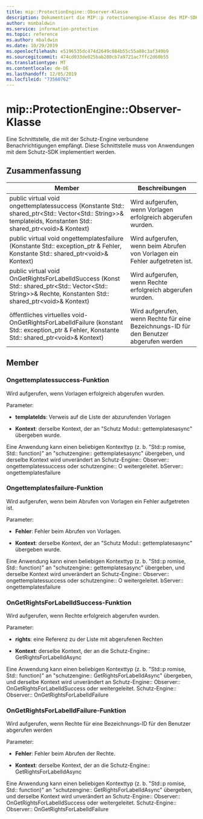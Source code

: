 ```yaml
---
title: mip::ProtectionEngine::Observer-Klasse
description: Dokumentiert die MIP::p rotectionengine-Klasse des MIP-SDK (Microsoft Information Protection).
author: msmbaldwin
ms.service: information-protection
ms.topic: reference
ms.author: mbaldwin
ms.date: 10/29/2019
ms.openlocfilehash: e5196535dc474d2649c084b55c55a80c3af349b9
ms.sourcegitcommit: 474cd033de025bab280cb7a9721ac7ffc2d60b55
ms.translationtype: MT
ms.contentlocale: de-DE
ms.lasthandoff: 12/05/2019
ms.locfileid: "73560762"
---
```

# <a name="class-mipprotectionengineobserver"></a>mip::ProtectionEngine::Observer-Klasse 
Eine Schnittstelle, die mit der Schutz-Engine verbundene Benachrichtigungen empfängt.
Diese Schnittstelle muss von Anwendungen mit dem Schutz-SDK implementiert werden.
  
## <a name="summary"></a>Zusammenfassung
 Member                        | Beschreibungen                                
--------------------------------|---------------------------------------------
public virtual void ongettemplatessuccess (Konstante Std:: shared_ptr\<Std:: Vector\<Std:: String\>\>& templateids, Konstanten Std:: shared_ptr\<void\>& Kontext)  |  Wird aufgerufen, wenn Vorlagen erfolgreich abgerufen wurden.
public virtual void ongettemplatesfailure (Konstante Std:: exception_ptr & Fehler, Konstante Std:: shared_ptr\<void\>& Kontext)  |  Wird aufgerufen, wenn beim Abrufen von Vorlagen ein Fehler aufgetreten ist.
public virtual void OnGetRightsForLabelIdSuccess (Konst Std:: shared_ptr\<Std:: Vector\<Std:: String\>\>& Rechte, Konstanten Std:: shared_ptr\<void\>& Kontext)  |  Wird aufgerufen, wenn Rechte erfolgreich abgerufen wurden.
öffentliches virtuelles void-OnGetRightsForLabelIdFailure (konstant Std:: exception_ptr & Fehler, Konstante Std:: shared_ptr\<void\>& Kontext)  |  Wird aufgerufen, wenn Rechte für eine Bezeichnungs-ID für den Benutzer abgerufen werden
  
## <a name="members"></a>Member
  
### <a name="ongettemplatessuccess-function"></a>Ongettemplatessuccess-Funktion
Wird aufgerufen, wenn Vorlagen erfolgreich abgerufen wurden.

Parameter:  
* **templateIds**: Verweis auf die Liste der abzurufenden Vorlagen 


* **Kontext**: derselbe Kontext, der an "Schutz Modul:: gettemplatesasync" übergeben wurde.


Eine Anwendung kann einen beliebigen Kontexttyp (z. b. "Std::p romise, Std:: function)" an "schutzengine:: gettemplatesasync" übergeben, und derselbe Kontext wird unverändert an Schutz-Engine:: Observer:: ongettemplatessuccess oder schutzengine:: O weitergeleitet. bServer:: ongettemplatesfailure
  
### <a name="ongettemplatesfailure-function"></a>Ongettemplatesfailure-Funktion
Wird aufgerufen, wenn beim Abrufen von Vorlagen ein Fehler aufgetreten ist.

Parameter:  
* **Fehler**: Fehler beim Abrufen von Vorlagen. 


* **Kontext**: derselbe Kontext, der an "Schutz Modul:: gettemplatesasync" übergeben wurde.


Eine Anwendung kann einen beliebigen Kontexttyp (z. b. "Std::p romise, Std:: function)" an "schutzengine:: gettemplatesasync" übergeben, und derselbe Kontext wird unverändert an Schutz-Engine:: Observer:: ongettemplatessuccess oder schutzengine:: O weitergeleitet. bServer:: ongettemplatesfailure
  
### <a name="ongetrightsforlabelidsuccess-function"></a>OnGetRightsForLabelIdSuccess-Funktion
Wird aufgerufen, wenn Rechte erfolgreich abgerufen wurden.

Parameter:  
* **rights**: eine Referenz zu der Liste mit abgerufenen Rechten 


* **Kontext**: derselbe Kontext, der an die Schutz-Engine:: GetRightsForLabelIdAsync


Eine Anwendung kann einen beliebigen Kontexttyp (z. b. "Std::p romise, Std:: function)" an "schutzengine:: GetRightsForLabelIdAsync" übergeben, und derselbe Kontext wird unverändert an Schutz-Engine:: Observer:: OnGetRightsForLabelIdSuccess oder weitergeleitet. Schutz-Engine:: Observer:: OnGetRightsForLabelIdFailure
  
### <a name="ongetrightsforlabelidfailure-function"></a>OnGetRightsForLabelIdFailure-Funktion
Wird aufgerufen, wenn Rechte für eine Bezeichnungs-ID für den Benutzer abgerufen werden

Parameter:  
* **Fehler**: Fehler beim Abrufen der Rechte. 


* **Kontext**: derselbe Kontext, der an die Schutz-Engine:: GetRightsForLabelIdAsync


Eine Anwendung kann einen beliebigen Kontexttyp (z. b. "Std::p romise, Std:: function)" an "schutzengine:: GetRightsForLabelIdAsync" übergeben, und derselbe Kontext wird unverändert an Schutz-Engine:: Observer:: OnGetRightsForLabelIdSuccess oder weitergeleitet. Schutz-Engine:: Observer:: OnGetRightsForLabelIdFailure